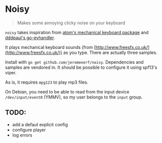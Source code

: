 # Noisy

> Makes some annoying clicky noise on your keyboard

`noisy` takes inspiration from [atom's mechanical keyboard package](https://atom.io/packages/mechanical-keyboard) and [dddpaul's go-evhandler](https://github.com/dddpaul/go-evhandler).

It plays mechanical keyboard sounds (from [http://www.freesfx.co.uk/](http://www.freesfx.co.uk/)) as you type. There are actually three samples.

Install with `go get github.com/jeromenerf/noisy`. Dependencies and samples are vendored in. It should be possible to configure it using spf13's viper.

As is, it requires `mpg123` to play mp3 files.

On Debian, you need to be able to read from the input device `/dev/input/event0` (YMMV), so my user belongs to the `input` group.


## TODO:

- add a defaut explicit config
- configure player
- log errors
